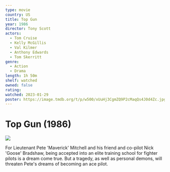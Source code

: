 ```yaml
---
type: movie
country: US
title: Top Gun
year: 1986
director: Tony Scott
actors:
  - Tom Cruise
  - Kelly McGillis
  - Val Kilmer
  - Anthony Edwards
  - Tom Skerritt
genre:
  - Action
  - Drama
length: 1h 50m
shelf: watched
owned: false
rating:
watched: 2023-01-29
poster: https://image.tmdb.org/t/p/w500/xUuHj3CgmZQ9P2cMaqQs4J0d4Zc.jpg
---
```


# Top Gun (1986)

![](https://image.tmdb.org/t/p/w500/xUuHj3CgmZQ9P2cMaqQs4J0d4Zc.jpg)

For Lieutenant Pete 'Maverick' Mitchell and his friend and co-pilot Nick 'Goose' Bradshaw, being accepted into an elite training school for fighter pilots is a dream come true. But a tragedy, as well as personal demons, will threaten Pete's dreams of becoming an ace pilot.
